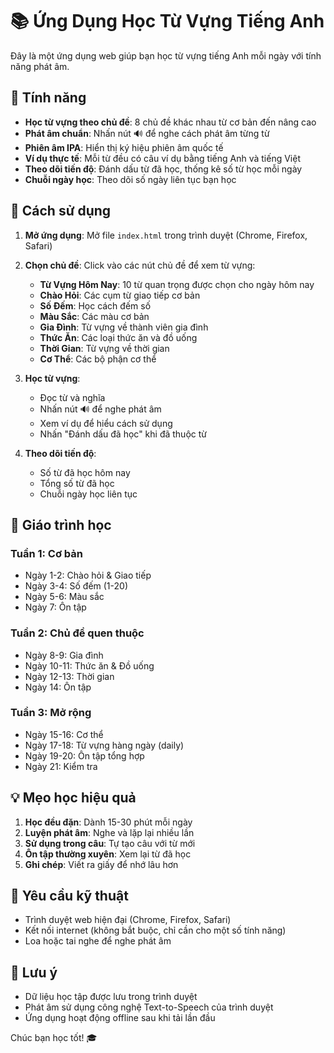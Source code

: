 # 📚 Ứng Dụng Học Từ Vựng Tiếng Anh

Đây là một ứng dụng web giúp bạn học từ vựng tiếng Anh mỗi ngày với tính năng phát âm.

## 🌟 Tính năng

- **Học từ vựng theo chủ đề**: 8 chủ đề khác nhau từ cơ bản đến nâng cao
- **Phát âm chuẩn**: Nhấn nút 🔊 để nghe cách phát âm từng từ
- **Phiên âm IPA**: Hiển thị ký hiệu phiên âm quốc tế
- **Ví dụ thực tế**: Mỗi từ đều có câu ví dụ bằng tiếng Anh và tiếng Việt
- **Theo dõi tiến độ**: Đánh dấu từ đã học, thống kê số từ học mỗi ngày
- **Chuỗi ngày học**: Theo dõi số ngày liên tục bạn học

## 🚀 Cách sử dụng

1. **Mở ứng dụng**: Mở file `index.html` trong trình duyệt (Chrome, Firefox, Safari)

2. **Chọn chủ đề**: Click vào các nút chủ đề để xem từ vựng:
   - **Từ Vựng Hôm Nay**: 10 từ quan trọng được chọn cho ngày hôm nay
   - **Chào Hỏi**: Các cụm từ giao tiếp cơ bản
   - **Số Đếm**: Học cách đếm số
   - **Màu Sắc**: Các màu cơ bản
   - **Gia Đình**: Từ vựng về thành viên gia đình
   - **Thức Ăn**: Các loại thức ăn và đồ uống
   - **Thời Gian**: Từ vựng về thời gian
   - **Cơ Thể**: Các bộ phận cơ thể

3. **Học từ vựng**:
   - Đọc từ và nghĩa
   - Nhấn nút 🔊 để nghe phát âm
   - Xem ví dụ để hiểu cách sử dụng
   - Nhấn "Đánh dấu đã học" khi đã thuộc từ

4. **Theo dõi tiến độ**:
   - Số từ đã học hôm nay
   - Tổng số từ đã học
   - Chuỗi ngày học liên tục

## 📱 Giáo trình học

### Tuần 1: Cơ bản
- Ngày 1-2: Chào hỏi & Giao tiếp
- Ngày 3-4: Số đếm (1-20)
- Ngày 5-6: Màu sắc
- Ngày 7: Ôn tập

### Tuần 2: Chủ đề quen thuộc
- Ngày 8-9: Gia đình
- Ngày 10-11: Thức ăn & Đồ uống
- Ngày 12-13: Thời gian
- Ngày 14: Ôn tập

### Tuần 3: Mở rộng
- Ngày 15-16: Cơ thể
- Ngày 17-18: Từ vựng hàng ngày (daily)
- Ngày 19-20: Ôn tập tổng hợp
- Ngày 21: Kiểm tra

## 💡 Mẹo học hiệu quả

1. **Học đều đặn**: Dành 15-30 phút mỗi ngày
2. **Luyện phát âm**: Nghe và lặp lại nhiều lần
3. **Sử dụng trong câu**: Tự tạo câu với từ mới
4. **Ôn tập thường xuyên**: Xem lại từ đã học
5. **Ghi chép**: Viết ra giấy để nhớ lâu hơn

## 🔧 Yêu cầu kỹ thuật

- Trình duyệt web hiện đại (Chrome, Firefox, Safari)
- Kết nối internet (không bắt buộc, chỉ cần cho một số tính năng)
- Loa hoặc tai nghe để nghe phát âm

## 📝 Lưu ý

- Dữ liệu học tập được lưu trong trình duyệt
- Phát âm sử dụng công nghệ Text-to-Speech của trình duyệt
- Ứng dụng hoạt động offline sau khi tải lần đầu

Chúc bạn học tốt! 🎓
